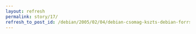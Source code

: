 ```yaml
---
layout: refresh
permalink: story/17/
refresh_to_post_id: /debian/2005/02/04/debian-csomag-kszts-debian-forrsbl-pine-src
---
```

